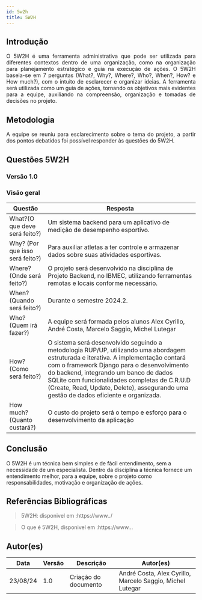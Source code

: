 ```yaml
---
id: 5w2h
title: 5W2H
---
```


## Introdução

<p align = "justify">
    O 5W2H é uma ferramenta administrativa  que pode ser utilizada para diferentes contextos dentro de uma organização, como na organização para planejamento estratégico e guia na execução de ações. O 5W2H baseia-se em 7 perguntas (What?, Why?, Where?, Who?, When?, How? e How much?), com o intuito de esclarecer e organizar ideias. A ferramenta será utilizada como um guia de ações, tornando os objetivos mais evidentes para a equipe, auxiliando na compreensão, organização e tomadas de decisões no projeto.
</p>

## Metodologia

<p align = "justify">
    A equipe se reuniu para esclarecimento sobre o tema do projeto, a partir dos pontos debatidos foi possível responder às questões do 5W2H.  
</p>


## Questões 5W2H

### Versão 1.0

### Visão geral

|Questão|Resposta|
|-------|--------|
|What?(O que deve será feito?)|Um sistema backend para um aplicativo de medição de desempenho esportivo. |
|Why? (Por que isso será feito?)|Para auxiliar atletas a ter controle e armazenar dados sobre suas atividades esportivas.|
|Where? (Onde será feito?)|O projeto será desenvolvido na disciplina de Projeto Backend, no IBMEC, utilizando ferramentas remotas e locais conforme necessário.|
|When? (Quando será feito?)|Durante o semestre 2024.2.|
|Who? (Quem irá fazer?)|A equipe será formada pelos alunos Alex Cyrillo, André Costa, Marcelo Saggio, Michel Lutegar|
|How? (Como será feito?)|O sistema será desenvolvido seguindo a metodologia RUP/UP, utilizando uma abordagem estruturada e iterativa. A implementação contará com o framework Django para o desenvolvimento do backend, integrando um banco de dados SQLite com funcionalidades completas de C.R.U.D (Create, Read, Update, Delete), assegurando uma gestão de dados eficiente e organizada.|
|How much? (Quanto custará?)|O custo do projeto será o tempo e esforço para o desenvolvimento da aplicação|

## Conclusão

O 5W2H é um técnica bem simples e de fácil entendimento, sem a necessidade de um especialista. Dentro da disciplina a técnica fornece um entendimento melhor, para a equipe, sobre o projeto como responsabilidades, motivação e organização de ações.   
 
 
## Referências Bibliográficas
> 5W2H: disponivel em :https://www../

> O que é 5W2H, disponivel em :https://www...

## Autor(es)
| Data | Versão | Descrição | Autor(es) |
| -- | -- | -- | -- |
| 23/08/24  | 1.0    | Criação do documento | André Costa, Alex Cyrillo, Marcelo Saggio, Michel Lutegar |
